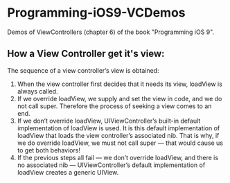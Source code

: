 # Programming-iOS9-VCDemos
Demos of ViewControllers (chapter 6) of the book "Programming iOS 9".

## How a View Controller get it's view:

The sequence of a view controller’s view is obtained: 

1. When the view controller first decides that it needs its view, loadView is always called.
2. If we override loadView, we supply and set the view in code, and we do not call super. Therefore the process of seeking a view comes to an end.
3. If we don’t override loadView, UIViewController’s built-in default implementation of loadView is used. It is this default implementation of loadView that loads the view controller’s associated nib. That is why, if we do override loadView, we must not call super — that would cause us to get both behaviors!
4. If the previous steps all fail — we don’t override loadView, and there is no associated nib — UIViewController’s default implementation of loadView creates a generic UIView.




